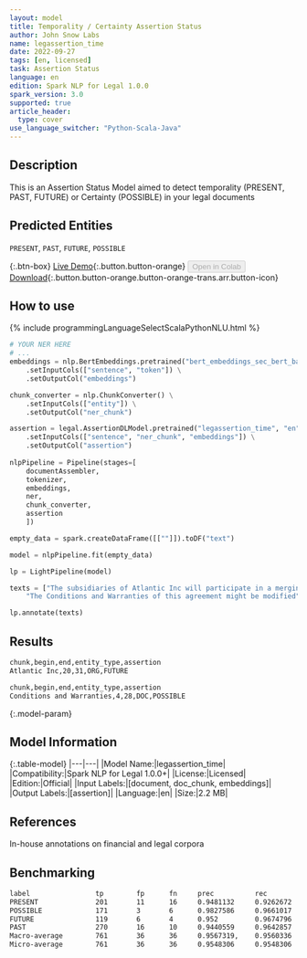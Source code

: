 ```yaml
---
layout: model
title: Temporality / Certainty Assertion Status
author: John Snow Labs
name: legassertion_time
date: 2022-09-27
tags: [en, licensed]
task: Assertion Status
language: en
edition: Spark NLP for Legal 1.0.0
spark_version: 3.0
supported: true
article_header:
  type: cover
use_language_switcher: "Python-Scala-Java"
---
```


## Description

This is an Assertion Status Model aimed to detect temporality (PRESENT, PAST, FUTURE) or Certainty (POSSIBLE) in your legal documents

## Predicted Entities

`PRESENT`, `PAST`, `FUTURE`, `POSSIBLE`

{:.btn-box}
[Live Demo](https://demo.johnsnowlabs.com/legal/LEGASSERTION_TEMPORALITY){:.button.button-orange}
<button class="button button-orange" disabled>Open in Colab</button>
[Download](https://s3.amazonaws.com/auxdata.johnsnowlabs.com/legal/models/legassertion_time_en_1.0.0_3.0_1664274039847.zip){:.button.button-orange.button-orange-trans.arr.button-icon}

## How to use



<div class="tabs-box" markdown="1">
{% include programmingLanguageSelectScalaPythonNLU.html %}

```python
# YOUR NER HERE
# ...
embeddings = nlp.BertEmbeddings.pretrained("bert_embeddings_sec_bert_base","en") \
    .setInputCols(["sentence", "token"]) \
    .setOutputCol("embeddings")

chunk_converter = nlp.ChunkConverter() \
    .setInputCols(["entity"]) \
    .setOutputCol("ner_chunk")

assertion = legal.AssertionDLModel.pretrained("legassertion_time", "en", "legal/models")\
    .setInputCols(["sentence", "ner_chunk", "embeddings"]) \
    .setOutputCol("assertion")
    
nlpPipeline = Pipeline(stages=[
    documentAssembler, 
    tokenizer,
    embeddings,
    ner,
    chunk_converter,
    assertion
    ])

empty_data = spark.createDataFrame([[""]]).toDF("text")

model = nlpPipeline.fit(empty_data)

lp = LightPipeline(model)

texts = ["The subsidiaries of Atlantic Inc will participate in a merging operation",
    "The Conditions and Warranties of this agreement might be modified"]

lp.annotate(texts)
```

</div>

## Results

```bash
chunk,begin,end,entity_type,assertion
Atlantic Inc,20,31,ORG,FUTURE

chunk,begin,end,entity_type,assertion
Conditions and Warranties,4,28,DOC,POSSIBLE
```

{:.model-param}
## Model Information

{:.table-model}
|---|---|
|Model Name:|legassertion_time|
|Compatibility:|Spark NLP for Legal 1.0.0+|
|License:|Licensed|
|Edition:|Official|
|Input Labels:|[document, doc_chunk, embeddings]|
|Output Labels:|[assertion]|
|Language:|en|
|Size:|2.2 MB|

## References

In-house annotations on financial and legal corpora

## Benchmarking

```bash
label	             tp	       fp	   fn	  prec	        rec	         f1
PRESENT	             201       11	   16	  0.9481132	    0.9262672	 0.937063
POSSIBLE	         171       3	   6	  0.9827586 	0.9661017	 0.974359
FUTURE	             119       6	   4	  0.952	        0.9674796	 0.959677
PAST	             270       16	   10	  0.9440559	    0.9642857	 0.954063
Macro-average        761       36      36     0.9567319,    0.9560336    0.9563826
Micro-average        761       36      36     0.9548306     0.9548306    0.9548306
```
